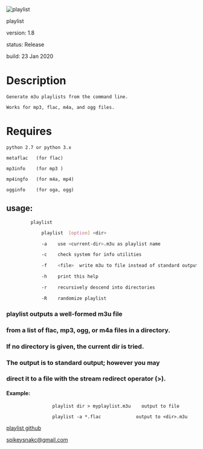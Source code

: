 
![playlist](https://github.com/spikeysnack/playlist/tree/master/doc/playlist.png "playlist logo")

playlist 

version: 1.8 

status: Release 

build: 23 Jan 2020


Description
===========

	Generate m3u playlists from the command line.

	Works for mp3, flac, m4a, and ogg files.

Requires
========
	python 2.7 or python 3.x
	
	metaflac   (for flac)

	mp3info    (for mp3 )

	mp4ingfo   (for m4a, mp4)

	ogginfo    (for oga, ogg)


##      usage:

             playlist

```bash
             playlist  [option] <dir>

             -a    use <current-dir>.m3u as playlist name

             -c    check system for info utilities

             -f    <file>  write m3u to file instead of standard output

             -h    print this help

             -r    recursively descend into directories

             -R    randomize playlist

```

###            playlist outputs a well-formed m3u file
###            from a list of flac, mp3, ogg, or m4a files in a directory.
###            If no directory is given, the current dir is tried.
###            The output is to standard output; however you may
###            direct it to a file with the stream redirect operator (>).

####            Example:

                     playlist dir > myplaylist.m3u    output to file
               
                     playlist -a *.flac             output to <dir>.m3u
	           
                          
	                    

[playlist github](https://github.com/spikeysnack/playlist)


[spikeysnakc@gmail.com](spikeysnack@gmail.com)
